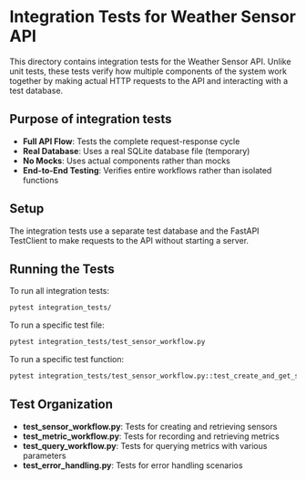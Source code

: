 # Integration Tests for Weather Sensor API

This directory contains integration tests for the Weather Sensor API. Unlike unit tests, these tests verify how multiple components of the system work together by making actual HTTP requests to the API and interacting with a test database.

## Purpose of integration tests

- **Full API Flow**: Tests the complete request-response cycle
- **Real Database**: Uses a real SQLite database file (temporary)
- **No Mocks**: Uses actual components rather than mocks
- **End-to-End Testing**: Verifies entire workflows rather than isolated functions

## Setup

The integration tests use a separate test database and the FastAPI TestClient to make requests to the API without starting a server.

## Running the Tests

To run all integration tests:

```bash
pytest integration_tests/
```

To run a specific test file:

```bash
pytest integration_tests/test_sensor_workflow.py
```

To run a specific test function:

```bash
pytest integration_tests/test_sensor_workflow.py::test_create_and_get_sensor
```

## Test Organization

- **test_sensor_workflow.py**: Tests for creating and retrieving sensors
- **test_metric_workflow.py**: Tests for recording and retrieving metrics
- **test_query_workflow.py**: Tests for querying metrics with various parameters
- **test_error_handling.py**: Tests for error handling scenarios